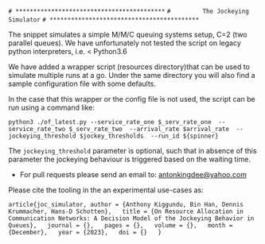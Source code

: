 
`# ******************************************`
`#         The Jockeying Simulator`
`# ******************************************`

The snippet simulates a simple M/M/C queuing systems setup, C=2 (two parallel queues).
We have unfortunately not tested the script on legacy python interpreters, i.e. < Python3.6

We have added a wrapper script (resources directory)that can be used to simulate multiple runs at a go.
Under the same directory you will also find a sample configuration file with some defaults.

In the case that this wrapper or the config file is not used, the script can be run using a command like:

`python3 ./of_latest.py --service_rate_one $_serv_rate_one 
                       --service_rate_two $_serv_rate_two 
                       --arrival_rate $arrival_rate 
                       --jockeying_threshold $jockey_thresholds 
                       --run_id ${spinner}`

The `jockeying_threshold` parameter is optional, such that in absence of this parameter
the jockeying behaviour is triggered based on the waiting time.

- For pull requests please send an email to: antonkingdee@yahoo.com

Please cite the tooling in the an experimental use-cases as:

`article{joc_simulator,
author = {Anthony Kiggundu, Bin Han, Dennis Krummacher, Hans-D Schotten},  
title = {On Resource Allocation in Communication Networks: A Decision Model of the Jockeying Behavior in Queues},  
journal = {},  
pages = {},  
volume = {},  
month = {December},  
year = {2023},  
doi = {}  
}` 

